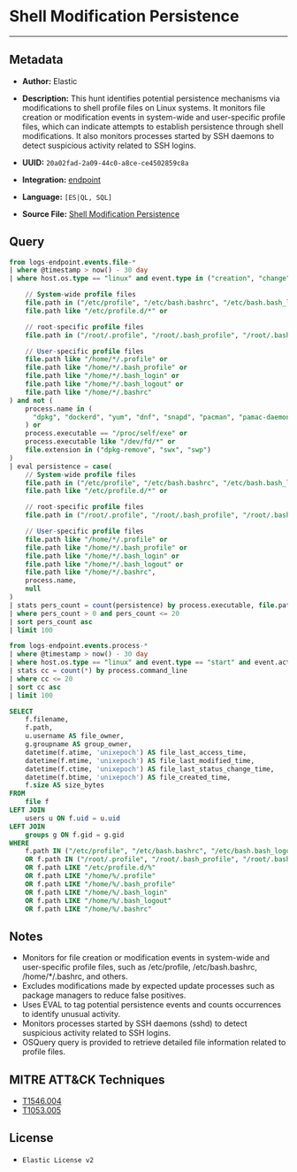 # Shell Modification Persistence

---

## Metadata

- **Author:** Elastic
- **Description:** This hunt identifies potential persistence mechanisms via modifications to shell profile files on Linux systems. It monitors file creation or modification events in system-wide and user-specific profile files, which can indicate attempts to establish persistence through shell modifications. It also monitors processes started by SSH daemons to detect suspicious activity related to SSH logins.

- **UUID:** `20a02fad-2a09-44c0-a8ce-ce4502859c8a`
- **Integration:** [endpoint](https://docs.elastic.co/integrations/endpoint)
- **Language:** `[ES|QL, SQL]`
- **Source File:** [Shell Modification Persistence](../queries/persistence_via_shell_modification_persistence.toml)

## Query

```sql
from logs-endpoint.events.file-*
| where @timestamp > now() - 30 day
| where host.os.type == "linux" and event.type in ("creation", "change") and (

    // System-wide profile files
    file.path in ("/etc/profile", "/etc/bash.bashrc", "/etc/bash.bash_logout") or
    file.path like "/etc/profile.d/*" or

    // root-specific profile files
    file.path in ("/root/.profile", "/root/.bash_profile", "/root/.bash_login", "/root/.bash_logout", "/root/.bashrc") or

    // User-specific profile files
    file.path like "/home/*/.profile" or
    file.path like "/home/*/.bash_profile" or
    file.path like "/home/*/.bash_login" or
    file.path like "/home/*/.bash_logout" or
    file.path like "/home/*/.bashrc"
) and not (
    process.name in (
      "dpkg", "dockerd", "yum", "dnf", "snapd", "pacman", "pamac-daemon", "microdnf", "podman", "apk"
    ) or
    process.executable == "/proc/self/exe" or
    process.executable like "/dev/fd/*" or
    file.extension in ("dpkg-remove", "swx", "swp")
)
| eval persistence = case(
    // System-wide profile files
    file.path in ("/etc/profile", "/etc/bash.bashrc", "/etc/bash.bash_logout") or
    file.path like "/etc/profile.d/*" or

    // root-specific profile files
    file.path in ("/root/.profile", "/root/.bash_profile", "/root/.bash_login", "/root/.bash_logout", "/root/.bashrc") or

    // User-specific profile files
    file.path like "/home/*/.profile" or
    file.path like "/home/*/.bash_profile" or
    file.path like "/home/*/.bash_login" or
    file.path like "/home/*/.bash_logout" or
    file.path like "/home/*/.bashrc",
    process.name,
    null
)
| stats pers_count = count(persistence) by process.executable, file.path
| where pers_count > 0 and pers_count <= 20
| sort pers_count asc
| limit 100
```

```sql
from logs-endpoint.events.process-*
| where @timestamp > now() - 30 day
| where host.os.type == "linux" and event.type == "start" and event.action == "exec" and process.parent.name == "sshd"
| stats cc = count(*) by process.command_line
| where cc <= 20
| sort cc asc
| limit 100
```

```sql
SELECT
    f.filename,
    f.path,
    u.username AS file_owner,
    g.groupname AS group_owner,
    datetime(f.atime, 'unixepoch') AS file_last_access_time,
    datetime(f.mtime, 'unixepoch') AS file_last_modified_time,
    datetime(f.ctime, 'unixepoch') AS file_last_status_change_time,
    datetime(f.btime, 'unixepoch') AS file_created_time,
    f.size AS size_bytes
FROM
    file f
LEFT JOIN
    users u ON f.uid = u.uid
LEFT JOIN
    groups g ON f.gid = g.gid
WHERE
    f.path IN ("/etc/profile", "/etc/bash.bashrc", "/etc/bash.bash_logout")
    OR f.path IN ("/root/.profile", "/root/.bash_profile", "/root/.bash_login", "/root/.bash_logout", "/root/.bashrc")
    OR f.path LIKE "/etc/profile.d/%"
    OR f.path LIKE "/home/%/.profile"
    OR f.path LIKE "/home/%/.bash_profile"
    OR f.path LIKE "/home/%/.bash_login"
    OR f.path LIKE "/home/%/.bash_logout"
    OR f.path LIKE "/home/%/.bashrc"
```

## Notes

- Monitors for file creation or modification events in system-wide and user-specific profile files, such as /etc/profile, /etc/bash.bashrc, /home/*/.bashrc, and others.
- Excludes modifications made by expected update processes such as package managers to reduce false positives.
- Uses EVAL to tag potential persistence events and counts occurrences to identify unusual activity.
- Monitors processes started by SSH daemons (sshd) to detect suspicious activity related to SSH logins.
- OSQuery query is provided to retrieve detailed file information related to profile files.

## MITRE ATT&CK Techniques

- [T1546.004](https://attack.mitre.org/techniques/T1546/004)
- [T1053.005](https://attack.mitre.org/techniques/T1053/005)

## License

- `Elastic License v2`
